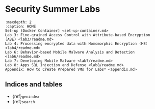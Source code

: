 # Security Summer Labs

```{toctree}
:maxdepth: 2
:caption: HOME
Set-up (Docker Container) <set-up-container.md>
Lab 3: Fine-grained Access Control with Attribute-based Encryption (ABE) <lab3/readme.md>
Lab 4: Processing encrypted data with Homomorphic Encryption (HE) <lab4/readme.md>
Lab 6: Behavior-based Mobile Malware Analysis and Detection <lab6/readme.md>
Lab 7: Developing Mobile Malware <lab7/readme.md>
Lab 8: Apps SQL Injection and Defense <lab8/readme.md>
Appendix: How to Create Prepared VMs for Labs* <appendix.md>
```

## Indices and tables

- {ref}`genindex`
- {ref}`search`

